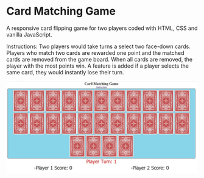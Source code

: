 # Card Matching Game

A responsive card flipping game for two players coded with HTML, CSS and vanilla JavaScript.

Instructions: Two players would take turns a select two face-down cards. Players who match two cards are rewarded
one point and the matched cards are removed from the game board. When all cards are removed, the
player with the most points win.
A feature is added if a player selects the same card, they would instantly lose their turn.


![screenShotTop](screenshot/Screenshot1.jpg)
